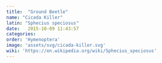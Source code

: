```yaml
---
title:  "Ground Beetle"
name: "Cicada Killer"
latin: "Sphecius speciosus"
date:   2015-10-09 11:43:57
categories: 
order: 'Hymenoptera'
image: 'assets/svg/cicada-killer.svg'
wiki: 'https://en.wikipedia.org/wiki/Sphecius_speciosus'
---
```

